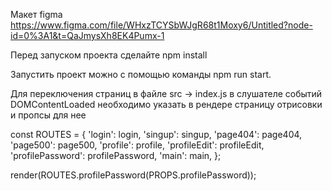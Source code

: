 Макет figma https://www.figma.com/file/WHxzTCYSbWJgR68t1Moxy6/Untitled?node-id=0%3A1&t=QaJmysXh8EK4Pumx-1

Перед запуском проекта сделайте npm install

Запустить проект можно с помощью команды npm run start.

Для переключения страниц в файле src -> index.js в слушателе событий DOMContentLoaded необходимо указать в рендере страницу отрисовки и пропсы для нее

const ROUTES = {
	'login': login,
	'singup': singup,
	'page404': page404,
	'page500': page500,
	'profile': profile,
	'profileEdit': profileEdit,
	'profilePassword': profilePassword,
	'main': main,
};

render(ROUTES.profilePassword(PROPS.profilePassword));
